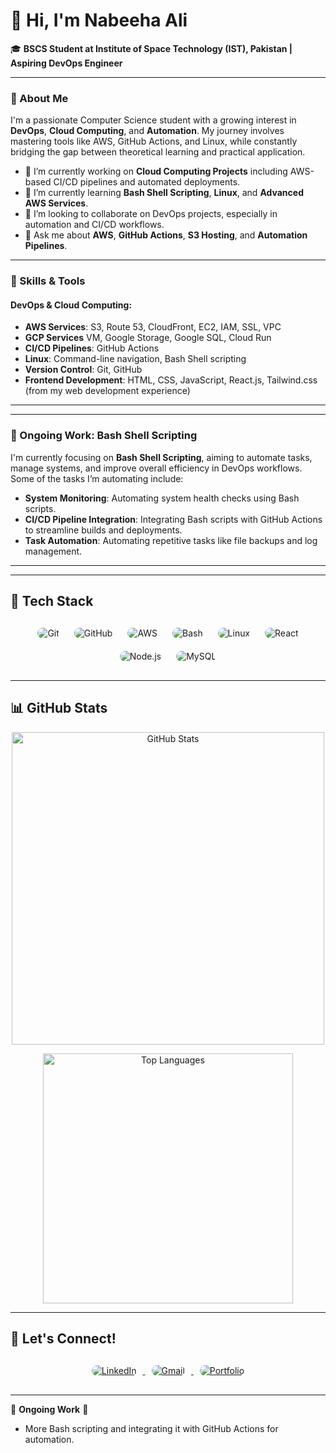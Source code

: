 # 👋 Hi, I'm Nabeeha Ali

🎓 **BSCS Student at Institute of Space Technology (IST), Pakistan | Aspiring DevOps Engineer**

---

### 🚀 About Me

I'm a passionate Computer Science student with a growing interest in **DevOps**, **Cloud Computing**, and **Automation**. My journey involves mastering tools like AWS, GitHub Actions, and Linux, while constantly bridging the gap between theoretical learning and practical application.

- 🔭 I’m currently working on **Cloud Computing Projects** including AWS-based CI/CD pipelines and automated deployments.
- 🌱 I’m currently learning **Bash Shell Scripting**, **Linux**, and **Advanced AWS Services**.
- 👯 I’m looking to collaborate on DevOps projects, especially in automation and CI/CD workflows.
- 💬 Ask me about **AWS**, **GitHub Actions**, **S3 Hosting**, and **Automation Pipelines**.
  
---

### 🌟 Skills & Tools

#### **DevOps & Cloud Computing:**
- **AWS Services**: S3, Route 53, CloudFront, EC2, IAM, SSL, VPC
- **GCP Services** VM, Google Storage, Google SQL, Cloud Run
- **CI/CD Pipelines**: GitHub Actions
- **Linux**: Command-line navigation, Bash Shell scripting
- **Version Control**: Git, GitHub
- **Frontend Development**: HTML, CSS, JavaScript, React.js, Tailwind.css (from my web development experience)
---
 
 <hr/>
 
### 🔧 Ongoing Work: Bash Shell Scripting

I'm currently focusing on **Bash Shell Scripting**, aiming to automate tasks, manage systems, and improve overall efficiency in DevOps workflows. Some of the tasks I’m automating include:
- **System Monitoring**: Automating system health checks using Bash scripts.
- **CI/CD Pipeline Integration**: Integrating Bash scripts with GitHub Actions to streamline builds and deployments.
- **Task Automation**: Automating repetitive tasks like file backups and log management.

---
<hr/>

<!-- Tech Stack Section -->
<h2>🔧 Tech Stack</h2>
<div align="center" style="margin-top: 20px; margin-bottom: 20px;">
  <img src="https://img.shields.io/badge/Git-F05032?style=for-the-badge&logo=git&logoColor=white" alt="Git" style="border-radius: 10px; margin: 10px;"/>
  <img src="https://img.shields.io/badge/GitHub-181717?style=for-the-badge&logo=github&logoColor=white" alt="GitHub" style="border-radius: 10px; margin: 10px;"/>
  <img src="https://img.shields.io/badge/AWS-232F3E?style=for-the-badge&logo=amazon-aws&logoColor=white" alt="AWS" style="border-radius: 10px; margin: 10px;"/>
  <img src="https://img.shields.io/badge/Bash-4EAA25?style=for-the-badge&logo=gnu-bash&logoColor=white" alt="Bash" style="border-radius: 10px; margin: 10px;"/>
  <img src="https://img.shields.io/badge/Linux-FCC624?style=for-the-badge&logo=linux&logoColor=black" alt="Linux" style="border-radius: 10px; margin: 10px;"/>
  <img src="https://img.shields.io/badge/React-61DAFB?style=for-the-badge&logo=react&logoColor=white" alt="React" style="border-radius: 10px; margin: 10px;"/>
  <img src="https://img.shields.io/badge/Node.js-339933?style=for-the-badge&logo=node.js&logoColor=white" alt="Node.js" style="border-radius: 10px; margin: 10px;"/>
  <img src="https://img.shields.io/badge/MySQL-4479A1?style=for-the-badge&logo=mysql&logoColor=white" alt="MySQL" style="border-radius: 10px; margin: 10px;"/>
</div>

<hr/>

<h2>📊 GitHub Stats</h2>

<p align="center">
  <img src="https://github-readme-stats.vercel.app/api?username=NabeehaAliii&show_icons=true&theme=default&count_private=true&hide=stars,issues&hide_border=true&border_radius=20&bg_color=FFFFFF" alt="GitHub Stats" width="500"/>
</p>

<p align="center">
  <img src="https://github-readme-stats.vercel.app/api/top-langs/?username=NabeehaAliii&layout=compact&theme=default&hide_border=true&border_radius=20&bg_color=FFFFFF" alt="Top Languages" width="400"/>
</p>

<hr/>

## 🔗 Let's Connect!

<div align="center" style="margin-top: 20px; margin-bottom: 20px;">
  <a href="https://www.linkedin.com/in/nabeeha-ali-15111a19b/">
    <img src="https://img.shields.io/badge/LinkedIn-0077B5?style=for-the-badge&logo=linkedin&logoColor=white" alt="LinkedIn" style="border-radius: 10px; margin: 10px;" />
  </a>
  <a href="mailto:alinabeeha44@gmail.com">
    <img src="https://img.shields.io/badge/Gmail-D14836?style=for-the-badge&logo=gmail&logoColor=white" alt="Gmail" style="border-radius: 10px; margin: 10px;" />
  </a>
  <a href="https://nabeehaali.portfo.ly/">
    <img src="https://img.shields.io/badge/Portfolio-4CAF50?style=for-the-badge&logo=portfolio&logoColor=white" alt="Portfolio" style="border-radius: 10px; margin: 10px;" />
  </a>
</div>

---

🚧 **Ongoing Work** 🚧
- More Bash scripting and integrating it with GitHub Actions for automation.

